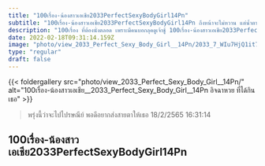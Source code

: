 ```yaml
---
title: "100เรื่อง-น้องสาวเอเชีย2033PerfectSexyBodyGirl14Pn"
subtitle: "100เรื่อง-น้องสาวเอเชีย2033PerfectSexyBodyGirl14Pn ถึงหน้าจะไม่หวาน แต่น้ำตาลในเลือดสูง"
description: "100เรื่อง ที่ต้องนั่งตลอด เพราะมีคนบอกลุคดูเจ้าชู้ 100เรื่อง-น้องสาวเอเชีย2033PerfectSexyBodyGirl14Pn 18/2/2565 16:31:14"
date: 2022-02-18T09:31:14.159Z
image: "photo/view_2033_Perfect_Sexy_Body_Girl__14Pn/2033_7_WIu7HjQ1it7fPKJCrSUO.jpg"
type: "regular"
draft: false
---
```


{{< foldergallery src="photo/view_2033_Perfect_Sexy_Body_Girl__14Pn/" alt="100เรื่อง-น้องสาวเอเชีย__2033_Perfect_Sexy_Body_Girl__14Pn อิจฉาหวย ที่ได้กินเธอ" >}}


> พรุ่งนี้ว่าจะไปไปรษณีย์ พอดีอยากส่งสายตาให้เธอ 18/2/2565 16:31:14

## 100เรื่อง-น้องสาวเอเชีย2033PerfectSexyBodyGirl14Pn
